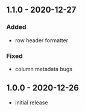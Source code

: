 ## 1.1.0 - 2020-12-27

### Added

- row header formatter

### Fixed

- column metadata bugs

## 1.0.0 - 2020-12-26

- initial release
